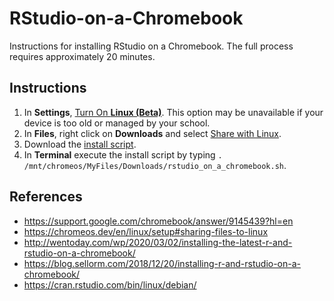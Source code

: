 # RStudio-on-a-Chromebook
Instructions for installing RStudio on a Chromebook. The full process requires approximately 20 minutes.

## Instructions
1. In **Settings**, [Turn On **Linux (Beta)**](https://support.google.com/chromebook/answer/9145439?hl=en). This option may be unavailable if your device is too old or managed by your school.
1. In **Files**, right click on **Downloads** and select [Share with Linux](https://chromeos.dev/en/linux/setup#sharing-files-to-linux).
1. Download the [install script](https://raw.githubusercontent.com/martinluther/RStudio-on-a-Chromebook/main/rstudio_on_a_chromebook.sh).
1. In **Terminal** execute the install script by typing `. /mnt/chromeos/MyFiles/Downloads/rstudio_on_a_chromebook.sh`.


## References
* https://support.google.com/chromebook/answer/9145439?hl=en
* https://chromeos.dev/en/linux/setup#sharing-files-to-linux
* http://wentoday.com/wp/2020/03/02/installing-the-latest-r-and-rstudio-on-a-chromebook/
* https://blog.sellorm.com/2018/12/20/installing-r-and-rstudio-on-a-chromebook/
* https://cran.rstudio.com/bin/linux/debian/
